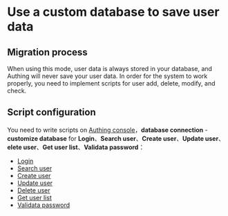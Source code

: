 # Use a custom database to save user data

<LastUpdated/>

<!-- ::: hint-warning
只有**企业版**用户能够Use 连接自定义数据库功能，详情请见 [https://authing.cn/pricing](https://authing.cn/pricing)。如果你想试用，请联系 [Authing 售后服务人员](csm@authing.cn)。
::: -->

## Migration process

When using this mode, user data is always stored in your database, and Authing will never save your user data. In order for the system to work properly, you need to implement scripts for user add, delete, modify, and check.

## Script configuration

You need to write scripts on [Authing console](https://console.authing.cn/console/userpool)，**database connection** - **customize database** for **Login**、**Search user**、**Create user**、**Update user**、**elete user**、**Get user list**、**Validata password**：

- [Login](./configuration/#compile-database-operation-script)
- [Search user](./configuration/#compile-database-operation-script)
- [Create user](./configuration/#compile-database-operation-script)
- [Update user](./configuration/#compile-database-operation-script)
- [Delete user](./configuration/#compile-database-operation-script)
- [Get user list](./configuration/#compile-database-operation-script)
- [Validata password](./configuration/#compile-database-operation-script)
